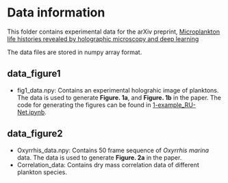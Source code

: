 # Data information

This folder contains experimental data for the arXiv preprint, [Microplankton life histories revealed by holographic microscopy and deep learning](https://arxiv.org/abs/2202.09046)

The data files are stored in numpy array format. 

## data_figure1

  - fig1_data.npy: Contains an experimental holograhic image of planktons. The data is used to generate **Figure. 1a**, and **Figure. 1b** in the paper. The code for generating the figures can be found in [1-example_RU-Net.ipynb](https://github.com/softmatterlab/Quantitative-Microplankton-Tracker/blob/main/examples/1-example_RU-Net.ipynb).

## data_figure2

  - Oxyrrhis_data.npy: Contains 50 frame sequence of *Oxyrrhis marina* data. The data is used to generate **Figure. 2a** in the paper.
  - Correlation_data: Contains dry mass correlation data of different plankton species.